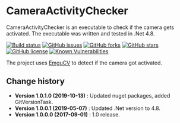 CameraActivityChecker
====================================

CameraActivityChecker is an executable to check if the camera gets activated.
The executable was written and tested in .Net 4.8.

[![Build status](https://ci.appveyor.com/api/projects/status/5ldvb10jtf47fwqo?svg=true)](https://ci.appveyor.com/project/SeppPenner/cameraactivitychecker)
[![GitHub issues](https://img.shields.io/github/issues/SeppPenner/CameraActivityChecker.svg)](https://github.com/SeppPenner/CameraActivityChecker/issues)
[![GitHub forks](https://img.shields.io/github/forks/SeppPenner/CameraActivityChecker.svg)](https://github.com/SeppPenner/CameraActivityChecker/network)
[![GitHub stars](https://img.shields.io/github/stars/SeppPenner/CameraActivityChecker.svg)](https://github.com/SeppPenner/CameraActivityChecker/stargazers)
[![GitHub license](https://img.shields.io/badge/license-AGPL-blue.svg)](https://raw.githubusercontent.com/SeppPenner/CameraActivityChecker/master/License.txt)
[![Known Vulnerabilities](https://snyk.io/test/github/SeppPenner/CameraActivityChecker/badge.svg)](https://snyk.io/test/github/SeppPenner/CameraActivityChecker)

The project uses [EmguCV](http://www.emgu.com/wiki/index.php/Main_Page) to detect if the camera got activated.

Change history
--------------

* **Version 1.0.1.0 (2019-10-13)** : Updated nuget packages, added GitVersionTask.
* **Version 1.0.0.1 (2019-05-07)** : Updated .Net version to 4.8.
* **Version 1.0.0.0 (2017-09-01)** : 1.0 release.